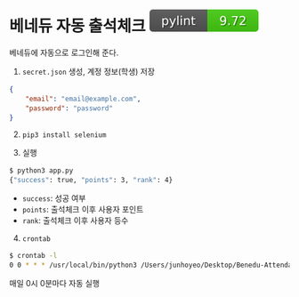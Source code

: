 # 베네듀 자동 출석체크 ![pylint](./pylint.svg)
베네듀에 자동으로 로그인해 준다.

1. `secret.json` 생성, 계정 정보(학생) 저장

```json
{
    "email": "email@example.com",
    "password": "password"
}
```

2. `pip3 install selenium`

3. 실행

```bash
$ python3 app.py
{"success": true, "points": 3, "rank": 4}
```

- `success`: 성공 여부
- `points`: 출석체크 이후 사용자 포인트
- `rank`: 출석체크 이후 사용자 등수

4. `crontab`

```bash
$ crontab -l
0 0 * * * /usr/local/bin/python3 /Users/junhoyeo/Desktop/Benedu-Attendance-Check/app.py
```

매일 0시 0분마다 자동 실행
